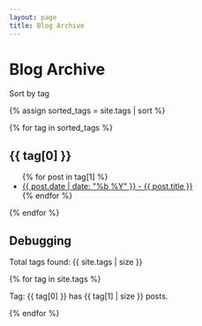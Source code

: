 ```yaml
---
layout: page
title: Blog Archive
---
```


<h1>Blog Archive</h1>
<p>Sort by tag</p>

{% assign sorted_tags = site.tags | sort %}

{% for tag in sorted_tags %}
  <h2>{{ tag[0] }}</h2>  <!-- Displays the tag name -->
  <ul>
    {% for post in tag[1] %}
      <li>
        <a href="{{ post.url }}">{{ post.date | date: "%b %Y" }} - {{ post.title }}</a>
      </li>
    {% endfor %}
  </ul>
{% endfor %}

<h2>Debugging</h2>
<p>Total tags found: {{ site.tags | size }}</p>
{% for tag in site.tags %}
  <p>Tag: {{ tag[0] }} has {{ tag[1] | size }} posts.</p>
{% endfor %}
